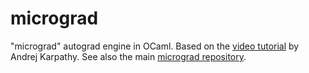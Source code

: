 # micrograd

"micrograd" autograd engine in OCaml. Based on the [video tutorial](https://youtu.be/VMj-3S1tku0?si=fNm8fTOkmRZGAsMl) by Andrej Karpathy. See also the main [micrograd repository](https://github.com/karpathy/micrograd).
